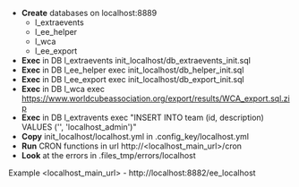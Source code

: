 - **Create** databases on localhost:8889
  - l_extraevents
  - l_ee_helper
  - l_wca
  - l_ee_export
- **Exec** in DB l_extraevents init_localhost/db_extraevents_init.sql
- **Exec** in DB l_ee_helper exec init_localhost/db_helper_init.sql
- **Exec** in DB l_ee_export exec init_localhost/db_export_init.sql
- **Exec** in DB l_wca exec https://www.worldcubeassociation.org/export/results/WCA_export.sql.zip
- **Exec** in DB l_extravents exec
"INSERT INTO team (id, description) VALUES ('<your WCA ID>', 'localhost_admin')"
- **Copy** init_localhost/localhost.yml in .config_key/localhost.yml
- **Run** CRON functions in url http://<localhost_main_url>/cron
- **Look**  at the errors in .files_tmp/errors/localhost

Example <localhost_main_url> - http://localhost:8882/ee_localhost
